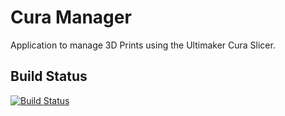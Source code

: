 # Cura Manager
Application to manage 3D Prints using the Ultimaker Cura Slicer.

## Build Status
[![Build Status](https://masch0212.visualstudio.com/MaSch/_apis/build/status/MaSch0212.cura-manager?branchName=main)](https://masch0212.visualstudio.com/MaSch/_build/latest?definitionId=4&branchName=main)
